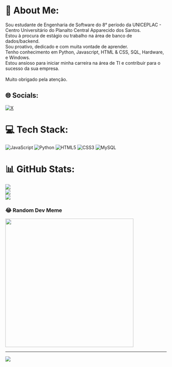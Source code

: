 # 💫 About Me:
Sou estudante de Engenharia de Software do 8° período da UNICEPLAC - Centro Universitário do Planalto Central Apparecido dos Santos.<br>Estou à procura de estágio ou trabalho na área de banco de dados/backend.<br>Sou proativo, dedicado e com muita vontade de aprender. <br>Tenho conhecimento em Python, Javascript, HTML & CSS, SQL, Hardware, e Windows.<br>Estou ansioso para iniciar minha carreira na área de TI e contribuir para o sucesso da sua empresa.<br><br>Muito obrigado pela atenção.


## 🌐 Socials:
[![X](https://img.shields.io/badge/X-black.svg?logo=X&logoColor=white)](https://x.com/Marques__HM) 

# 💻 Tech Stack:
![JavaScript](https://img.shields.io/badge/javascript-%23323330.svg?style=flat&logo=javascript&logoColor=%23F7DF1E) ![Python](https://img.shields.io/badge/python-3670A0?style=flat&logo=python&logoColor=ffdd54) ![HTML5](https://img.shields.io/badge/html5-%23E34F26.svg?style=flat&logo=html5&logoColor=white) ![CSS3](https://img.shields.io/badge/css3-%231572B6.svg?style=flat&logo=css3&logoColor=white) ![MySQL](https://img.shields.io/badge/mysql-%2300000f.svg?style=flat&logo=mysql&logoColor=white)
# 📊 GitHub Stats:
![](https://github-readme-stats.vercel.app/api?username=ItaloDevMarques&theme=merko&hide_border=true&include_all_commits=false&count_private=false)<br/>
![](https://github-readme-streak-stats.herokuapp.com/?user=ItaloDevMarques&theme=merko&hide_border=true)<br/>
![](https://github-readme-stats.vercel.app/api/top-langs/?username=ItaloDevMarques&theme=merko&hide_border=true&include_all_commits=false&count_private=false&layout=compact)

### 😂 Random Dev Meme
<img src='https://randommeme-five.vercel.app/' style="height: 400px;"/>

---
[![](https://visitcount.itsvg.in/api?id=ItaloDevMarques&icon=5&color=8)](https://visitcount.itsvg.in)

<!-- Proudly created with GPRM ( https://gprm.itsvg.in ) -->
